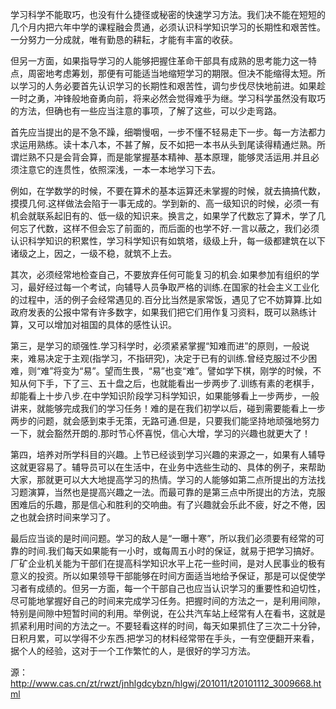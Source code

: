 
学习科学不能取巧，也没有什么捷径或秘密的快速学习方法。我们决不能在短短的几个月内把六年中学的课程融会贯通，必须认识科学知识学习的长期性和艰苦性。一分努力一分成就，唯有勤恳的耕耘，才能有丰富的收获。

但另一方面，如果指导学习的人能够把握住革命干部具有成熟的思考能力这一特点，周密地考虑筹划，那便有可能适当地缩短学习的期限。但决不能缩得太短。所以学习的人务必要首先认识学习的长期性和艰苦性，调匀步伐尽快地前进。如果趁一时之勇，冲锋般地奋勇向前，将来必然会觉得难乎为继。学习科学虽然没有取巧的方法，但确也有一些应当注意的事项，了解了这些，可以少走弯路。

首先应当提出的是不急不躁，细嚼慢咽，一步不懂不轻易走下一步。每一方法都力求运用熟练。读十本八本，不甚了解，反不如把一本书从头到尾读得精通烂熟。所谓烂熟不只是会背会算，而是能掌握基本精神、基本原理，能够灵活运用.并且必须注意它的连贯性，依照深浅，一本一本地学习下去。

例如，在学数学的时候，不要在算术的基本运算还未掌握的时候，就去搞搞代数，摸摸几何.这样做法会陷于一事无成的。学到新的、高一级知识的时候，必须一有机会就联系起旧有的、低一级的知识来。换言之，如果学了代数忘了算术，学了几何忘了代数，这样不但会忘了前面的，而后面的也学不好.一言以蔽之，我们必须认识科学知识的积累性，学习科学知识有如筑塔，级级上升，每一级都建筑在以下诸级之上，因之，一级不稳，就筑不上去。

其次，必须经常地检查自己，不要放弃任何可能复习的机会.如果参加有组织的学习，最好经过每一个考试，向辅导人员争取严格的训练.在国家的社会主义工业化的过程中，活的例子会经常遇见的.百分比当然是家常饭，遇见了它不妨算算.比如政府发表的公报中常有许多数字，如果我们把它们用作复习资料，既可以熟练计算，又可以增加对祖国的具体的感性认识。

第三，是学习的顽强性.学习科学时，必须紧紧掌握“知难而进”的原则，一般说来，难易决定于主观(指学习，不指研究)，决定于已有的训练.曾经克服过不少困难，则“难”将变为“易”。望而生畏，“易”也变“难”。譬如学下棋，刚学的时候，不知从何下手，下了三、五十盘之后，也就能看出一步两步了.训练有素的老棋手，却能看上十步八步.在中学知识阶段学习科学知识，如果能够看上一步两步，一般讲来，就能够完成我们的学习任务！难的是在我们初学以后，碰到需要能看上一步两步的问题，就会感到束手无策，无路可通.但是，只要我们能坚持地顽强地努力一下，就会豁然开朗的.那时节心怀喜悦，信心大增，学习的兴趣也就更大了！

第四，培养对所学科目的兴趣。上节已经谈到学习兴趣的来源之一，如果有人辅导这就更容易了。辅导员可以在生活中，在业务中选些生动的、具体的例子，来帮助大家，那就更可以大大地提高学习的热情。学习的人能够如第二点所提出的方法找习题演算，当然也是提高兴趣之一法。而最可靠的是第三点中所提出的方法，克服困难后的乐趣，那是信心和胜利的交响曲。有了兴趣就会乐此不疲，好之不倦，因之也就会挤时间来学习了。　

最后应当谈的是时间问题。学习的敌人是“一曝十寒”，所以我们必须要有经常的可靠的时间.我们每天如果能有一小时，或每周五小时的保证，就易于把学习搞好。厂矿企业机关能为干部们在提高科学知识水平上花一些时间，是对人民事业的极有意义的投资。所以如果领导干部能够在时间方面适当地给予保证，那是可以促使学习者有成绩的。但另一方面，每一个干部自己也应当认识学习的重要性和迫切性，尽可能地掌握好自己的时间来完成学习任务。把握时间的方法之一，是利用间隙，特别是间隙中短暂时间的利用。举例说，在公共汽车站上经常有人在看书，这就是抓紧利用时间的方法之一。不要轻看这样的时间，每天如果抓住了三次二十分钟，日积月累，可以学得不少东西.把学习的材料经常带在手头，一有空便翻开来看，据个人的经验，这对于一个工作繁忙的人，是很好的学习方法。

源：http://www.cas.cn/zt/rwzt/jnhlgdcybzn/hlgwj/201011/t20101112_3009668.html
